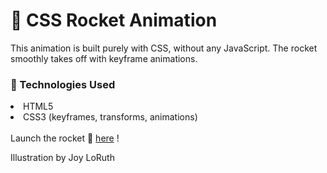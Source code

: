 <h1>🚀 CSS Rocket Animation</h1>

This animation is built purely with CSS, without any JavaScript. The rocket smoothly takes off with keyframe animations.

<h3>🔧 Technologies Used</h3>
<li>HTML5</li>
<li>CSS3 (keyframes, transforms, animations)</li>
<br>
Launch the rocket 🚀 <a href="https://joyloruth.github.io/RocketAnimation/rocketpreloader/rocket.html">here</a> !
<p>Illustration by Joy LoRuth</p>
